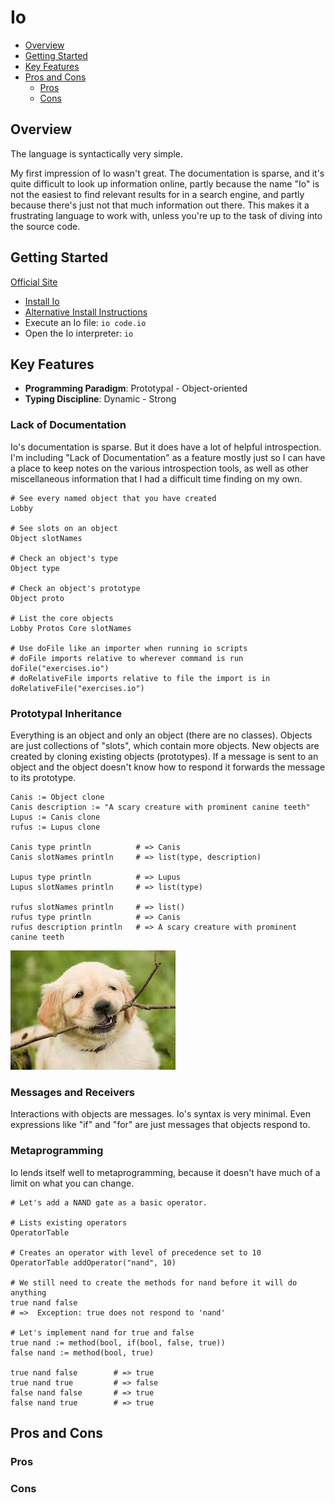 # Io

* [Overview](#overview)
* [Getting Started](#getting-started)
* [Key Features](#key-features)
* [Pros and Cons](#pros-and-cons)
  * [Pros](#pros)
  * [Cons](#cons)

## Overview

The language is syntactically very simple.

My first impression of Io wasn't great. The documentation is sparse, and it's quite difficult to look up information online, partly because the name "Io" is not the easiest to find relevant results for in a search engine, and partly because there's just not that much information out there. This makes it a frustrating language to work with, unless you're up to the task of diving into the source code.

## Getting Started

[Official Site](http://iolanguage.org/)

* [Install Io](https://github.com/stevedekorte/io#installing)
* [Alternative Install Instructions](https://en.wikibooks.org/wiki/Io_Programming/Beginner%27s_Guide/Getting_Started#Install)
* Execute an Io file: `io code.io`
* Open the Io interpreter: `io`

## Key Features

* **Programming Paradigm**: Prototypal - Object-oriented
* **Typing Discipline**: Dynamic - Strong

### Lack of Documentation

Io's documentation is sparse. But it does have a lot of helpful introspection. I'm including "Lack of Documentation" as a feature mostly just so I can have a place to keep notes on the various introspection tools, as well as other miscellaneous information that I had a difficult time finding on my own.

```io
# See every named object that you have created
Lobby

# See slots on an object
Object slotNames

# Check an object's type
Object type

# Check an object's prototype
Object proto

# List the core objects
Lobby Protos Core slotNames

# Use doFile like an importer when running io scripts
# doFile imports relative to wherever command is run
doFile("exercises.io")
# doRelativeFile imports relative to file the import is in
doRelativeFile("exercises.io")
```

### Prototypal Inheritance

Everything is an object and only an object (there are no classes). Objects are just collections of "slots", which contain more objects. New objects are created by cloning existing objects (prototypes). If a message is sent to an object and the object doesn't know how to respond it forwards the message to its prototype.

```io
Canis := Object clone
Canis description := "A scary creature with prominent canine teeth"
Lupus := Canis clone
rufus := Lupus clone

Canis type println          # => Canis
Canis slotNames println     # => list(type, description)

Lupus type println          # => Lupus
Lupus slotNames println     # => list(type)

rufus slotNames println     # => list()
rufus type println          # => Canis
rufus description println   # => A scary creature with prominent canine teeth
```

![Scary Fangs](./images/scary_fangs.jpeg)

### Messages and Receivers

Interactions with objects are messages. Io's syntax is very minimal. Even expressions like "if" and "for" are just messages that objects respond to.

### Metaprogramming

Io lends itself well to metaprogramming, because it doesn't have much of a limit on what you can change.

```io
# Let's add a NAND gate as a basic operator.

# Lists existing operators
OperatorTable

# Creates an operator with level of precedence set to 10
OperatorTable addOperator("nand", 10)

# We still need to create the methods for nand before it will do anything
true nand false
# =>  Exception: true does not respond to 'nand'

# Let's implement nand for true and false
true nand := method(bool, if(bool, false, true))
false nand := method(bool, true)

true nand false        # => true
true nand true         # => false
false nand false       # => true
false nand true        # => true

```

## Pros and Cons

### Pros

### Cons
